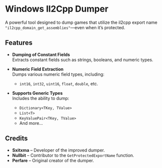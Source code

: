 # **Windows Il2Cpp Dumper**

A powerful tool designed to dump games that utilize the il2cpp export name `"il2cpp_domain_get_assemblies"`—even when it’s protected.

## **Features**

- **Dumping of Constant Fields**  
  Extracts constant fields such as strings, booleans, and numeric types.

- **Numeric Field Extraction**  
  Dumps various numeric field types, including:
  - `int16`, `int32`, `uint16`, `float`, `double`, etc.

- **Supports Generic Types**  
  Includes the ability to dump:
  - `Dictionary<TKey, TValue>`
  - `List<T>`
  - `KeyValuePair<TKey, TValue>`
  - And more...

## **Credits**

- **Sxitxma** – Developer of the improved dumper.
- **Nullbit** – Contributor to the `GetProtectedExportName` function.
- **Perfare** – Original creator of the dumper.
